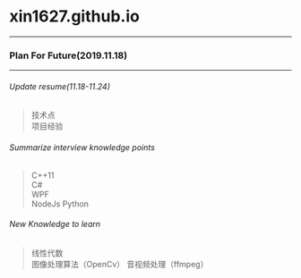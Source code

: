 # xin1627.github.io
---------------------
### Plan For Future(2019.11.18)
---

###### Update resume(11.18-11.24)
> 技术点  
> 项目经验  

###### Summarize interview knowledge points
> C++11  
> C#  
> WPF  
NodeJs
Python

###### New Knowledge to learn
> 线性代数  
> 图像处理算法（OpenCv）
> 音视频处理（ffmpeg）

